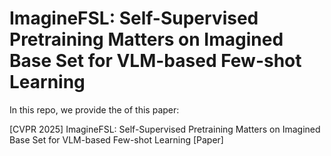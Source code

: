 # ImagineFSL: Self-Supervised Pretraining Matters on Imagined Base Set for VLM-based Few-shot Learning
In this repo, we provide the of this paper: 

[CVPR 2025] ImagineFSL: Self-Supervised Pretraining Matters on Imagined Base Set for VLM-based Few-shot Learning [Paper]
